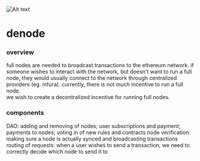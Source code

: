 ![Alt text](https://raw.githubusercontent.com/ChainSafeSystems/denode/master/denode.png "Optional Title")

# denode 

### overview
full nodes are needed to broadcast transactions to the ethereum network. if someone wishes to interact with the network, but doesn't want to run a full node, they would usually connect to the network through centralized providers (eg. infura). currently, there is not much incentive to run a full node.  
we wish to create a decentralized incentive for running full nodes. 

### components
DAO: adding and removing of nodes; user subscriptions and payment; payments to nodes; voting in of new rules and contracts
node verification: making sure a node is actually synced and broadcasting transactions
routing of requests: when a user wishes to send a transaction, we need to correctly decide which node to send it to
